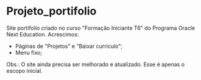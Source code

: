 # Projeto_portifolio
 Site portifolio criado no curso "Formação Iniciante T6" do Programa Oracle Next Education.
 Acrescimos:
 - Páginas de "Projetos" e "Baixar curriculo";
 - Menu fixo;

Obs.: O site ainda precisa ser melhorado e atualizado. Esse é apenas o escopo inicial.
